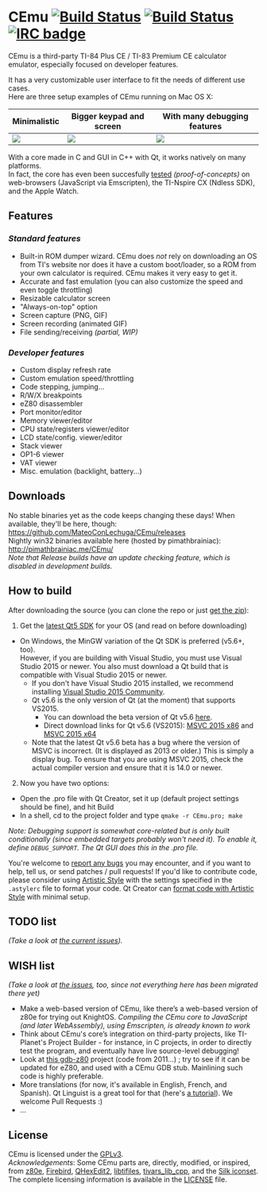 # CEmu [![Build Status](https://travis-ci.org/CE-Programming/CEmu.svg)](https://travis-ci.org/CE-Programming/CEmu) [![Build Status](https://scan.coverity.com/projects/7576/badge.svg)](https://scan.coverity.com/projects/ce-programming-cemu) [![IRC badge](https://img.shields.io/badge/IRC%20channel-%23cemu--dev%20on%20EFNet-blue.svg)](http://chat.efnet.org/irc.cgi?adv=1&nick=cemu-user&chan=%23cemu-dev)

CEmu is a third-party TI-84 Plus CE / TI-83 Premium CE calculator emulator, especially focused on developer features.  

It has a very customizable user interface to fit the needs of different use cases.  
Here are three setup examples of CEmu running on Mac OS X:

Minimalistic  | Bigger keypad and screen | With many debugging features
------------ | ------------- | -------------
<a href="https://i.imgur.com/yU8xOqf.png"><img src="https://i.imgur.com/wYlQPgu.png" /></a>|<a href="https://i.imgur.com/cKYRuxM.png"><img src="https://i.imgur.com/edxwq7K.png" /></a>|<a href="https://i.imgur.com/c90lBOq.png"><img src="https://i.imgur.com/7GDppPH.png" /></a>

With a core made in C and GUI in C++ with Qt, it works natively on many platforms.  
In fact, the core has even been succesfully [tested](https://github.com/MateoConLechuga/CEmu/tree/master/gui) _(proof-of-concepts)_ on web-browsers (JavaScript via Emscripten), the TI-Nspire CX (Ndless SDK), and the Apple Watch.

## Features
### _Standard features_
* Built-in ROM dumper wizard. CEmu does _not_ rely on downloading an OS from TI's website nor does it have a custom boot/loader, so a ROM from your own calculator is required. CEmu makes it very easy to get it. 
* Accurate and fast emulation (you can also customize the speed and even toggle throttling)
* Resizable calculator screen
* "Always-on-top" option
* Screen capture (PNG, GIF)
* Screen recording (animated GIF)
* File sending/receiving _(partial, WIP)_

### _Developer features_
* Custom display refresh rate
* Custom emulation speed/throttling
* Code stepping, jumping...
* R/W/X breakpoints
* eZ80 disassembler
* Port monitor/editor
* Memory viewer/editor
* CPU state/registers viewer/editor
* LCD state/config. viewer/editor
* Stack viewer
* OP1-6 viewer
* VAT viewer
* Misc. emulation (backlight, battery...)

## Downloads
No stable binaries yet as the code keeps changing these days! When available, they'll be here, though: https://github.com/MateoConLechuga/CEmu/releases  
Nightly win32 binaries available here (hosted by pimathbrainiac): http://pimathbrainiac.me/CEmu/  
_Note that Release builds have an update checking feature, which is disabled in development builds._

## How to build
After downloading the source (you can clone the repo or just [get the zip](https://github.com/MateoConLechuga/CEmu/archive/master.zip)):

1. Get the [latest Qt5 SDK](https://www.qt.io/download-open-source/#section-3) for your OS (and read on before downloading)
  * On Windows, the MinGW variation of the Qt SDK is preferred (v5.6+, too).  
    However, if you are building with Visual Studio, you must use Visual Studio 2015 or newer. You also must download a Qt build that is compatible with Visual Studio 2015 or newer.
    * If you don't have Visual Studio 2015 installed, we recommend
      installing [Visual Studio 2015 Community](https://go.microsoft.com/fwlink/?LinkId=691978&clcid=0x409).
    * Qt v5.6 is the only version of Qt (at the moment) that supports
      VS2015.
      * You can download the beta version of Qt v5.6
        [here](http://download.qt.io/development_releases/qt/5.6/5.6.0-beta/).
      * Direct download links for Qt v5.6 (VS2015):
        [MSVC 2015 x86](http://download.qt.io/development_releases/qt/5.6/5.6.0-beta/qt-opensource-windows-x86-msvc2015-5.6.0-beta.exe)
        and [MSVC 2015 x64](http://download.qt.io/development_releases/qt/5.6/5.6.0-beta/qt-opensource-windows-x86-msvc2015_64-5.6.0-beta.exe)
    * Note that the latest Qt v5.6 beta has a bug where the version of
      MSVC is incorrect. (It is displayed as 2013 or older.) This is
      simply a display bug. To ensure that you are using MSVC 2015,
      check the actual compiler version and ensure that it is 14.0
      or newer.
    
2. Now you have two options:
  * Open the .pro file with Qt Creator, set it up (default project settings should be fine), and hit Build
  * In a shell, cd to the project folder and type `qmake -r CEmu.pro; make`

_Note: Debugging support is somewhat core-related but is only built conditionally (since embedded targets probably won't need it). To enable it, define `DEBUG_SUPPORT`. The Qt GUI does this in the .pro file._

You're welcome to [report any bugs](https://github.com/MateoConLechuga/CEmu/issues) you may encounter, and if you want to help, tell us, or send patches / pull requests! If you'd like to contribute code, please consider using [Artistic Style](http://astyle.sourceforge.net/) with the settings specified in the `.astylerc` file to format your code. Qt Creator can [format code with Artistic Style](http://doc.qt.io/qtcreator/creator-beautifier.html) with minimal setup.


## TODO list
_(Take a look at [the current issues](https://github.com/CE-Programming/CEmu/issues))._

## WISH list
_(Take a look at [the issues](https://github.com/CE-Programming/CEmu/issues), too, since not everything here has been migrated there yet)_
* Make a web-based version of CEmu, like there’s a web-based version of z80e for trying out KnightOS. _Compiling the CEmu core to JavaScript (and later WebAssembly), using Emscripten, is already known to work_
* Think about CEmu's core’s integration on third-party projects, like TI-Planet's Project Builder - for instance, in C projects, in order to directly test the program, and eventually have live source-level debugging!
* Look at [this gdb-z80](https://github.com/legumbre/gdb-z80) project (code from 2011...) ; try to see if it can be updated for eZ80, and used with a CEmu GDB stub. Mainlining such code is highly preferable.
* More translations (for now, it's available in English, French, and Spanish). Qt Linguist is a great tool for that (here's [a tutorial](https://doc.qt.io/qt-5.5/linguist-manager.html)). We welcome Pull Requests :)
* ...

## License
CEmu is licensed under the [GPLv3](LICENSE).  
_Acknowledgements_: Some CEmu parts are, directly, modified, or inspired, from [z80e](https://github.com/KnightOS/z80e), [Firebird](https://github.com/nspire-emus/firebird), [QHexEdit2](https://github.com/Simsys/qhexedit2), [libtifiles](https://github.com/debrouxl/tilibs), [tivars_lib_cpp](https://github.com/adriweb/tivars_lib_cpp), and the [Silk iconset](http://www.famfamfam.com/lab/icons/silk/). The complete licensing information is available in the [LICENSE](LICENSE) file.
